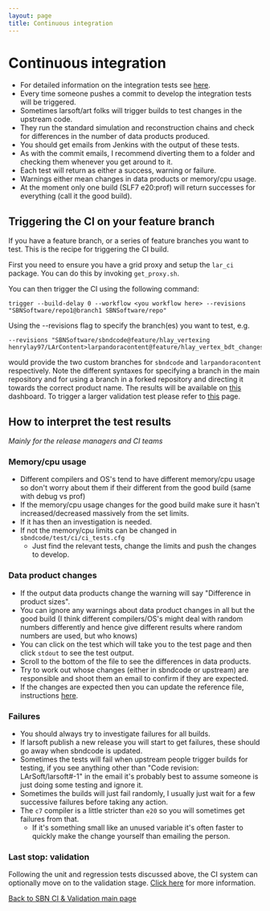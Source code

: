 ```yaml
---
layout: page
title: Continuous integration
---
```




Continuous integration
================================================================

-   For detailed information on the integration tests see
    [here](Integration_test_guide.html).
-   Every time someone pushes a commit to develop the integration tests
    will be triggered.
-   Sometimes larsoft/art folks will trigger builds to test changes in
    the upstream code.
-   They run the standard simulation and reconstruction chains and check
    for differences in the number of data products produced.
-   You should get emails from Jenkins with the output of these tests.
-   As with the commit emails, I recommend diverting them to a folder
    and checking them whenever you get around to it.
-   Each test will return as either a success, warning or failure.
-   Warnings either mean changes in data products or memory/cpu usage.
-   At the moment only one build (SLF7 e20:prof) will return successes
    for everything (call it the good build).

## Triggering the CI on your feature branch

If you have a feature branch, or a series of feature branches you want to test. This is the recipe for triggering the CI build.

First you need to ensure you have a grid proxy and setup the `lar_ci` package. You can do this by invoking `get_proxy.sh`.


You can then trigger the CI using the following command:

```
trigger --build-delay 0 --workflow <you workflow here> --revisions "SBNSoftware/repo1@branch1 SBNSoftware/repo"
```

Using the --revisions flag to specify the branch(es) you want to test, e.g.

```
--revisions "SBNSoftware/sbndcode@feature/hlay_vertexing henrylay97/LArContent>larpandoracontent@feature/hlay_vertex_bdt_changes"
```

would provide the two custom branches for `sbndcode` and `larpandoracontent` respectively. Note the different syntaxes for specifying a branch in the main repository and for using a branch in a forked repository and directing it towards the correct product name. The results will be available on [this](https://dbweb8.fnal.gov:8443/LarCI/app/ns:sbnd/view_builds/index) dashboard. To trigger a larger validation test please refer to [this](CI_Validation.md) page.

## How to interpret the test results

*Mainly for the release managers and CI teams*

### Memory/cpu usage

-   Different compilers and OS\'s tend to have different memory/cpu
    usage so don\'t worry about them if their different from the good
    build (same with debug vs prof)
-   If the memory/cpu usage changes for the good build make sure it
    hasn\'t increased/decreased massively from the set limits.
-   If it has then an investigation is needed.
-   If not the memory/cpu limits can be changed in
    `sbndcode/test/ci/ci_tests.cfg`
    -   Just find the relevant tests, change the limits and push the
        changes to develop.



### Data product changes


-   If the output data products change the warning will say \"Difference
    in product sizes\".
-   You can ignore any warnings about data product changes in all but
    the good build (I think different compilers/OS\'s might deal with
    random numbers differently and hence give different results where
    random numbers are used, but who knows)
-   You can click on the test which will take you to the test page and
    then click `stdout` to see the test output.
-   Scroll to the bottom of the file to see the differences in data
    products.
-   Try to work out whose changes (either in sbndcode or upstream) are
    responsible and shoot them an email to confirm if they are expected.
-   If the changes are expected then you can update the reference file,
    instructions [here](Integration_test_guide.html).



### Failures

-   You should always try to investigate failures for all builds.
-   If larsoft publish a new release you will start to get failures,
    these should go away when sbndcode is updated.
-   Sometimes the tests will fail when upstream people trigger builds
    for testing, if you see anything other than \"Code revision:
    LArSoft/larsoft\#-1\" in the email it\'s probably best to assume
    someone is just doing some testing and ignore it.
-   Sometimes the builds will just fail randomly, I usually just wait
    for a few successive failures before taking any action.
-   The `c7` compiler is a little stricter than `e20` so you will
    sometimes get failures from that.
    -   If it\'s something small like an unused variable it\'s often
        faster to quickly make the change yourself than emailing the
        person.

### Last stop: validation

Following the unit and regression tests discussed above, the CI system can optionally move on to the validation stage. [Click here](CI_Validation.html) for more information.

[Back to SBN CI & Validation main page](/sbn/sbnci_wiki/sbnci_main)
